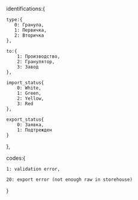 identifications:{

    type:{
       0: Гранула,
       1: Первичка,
       2: Вторичка
    },
    
    to:{
        1: Производство,
        2: Гранулятор,
        3: Завод
    },
    
    import_status{
        0: White,
        1: Green,
        2: Yellow,
        3: Red
    },
    
    export_status{
        0: Заявка,
        1: Подтрежден
    }
},

codes:{
    
    1: validation error,
    
    20: export error (not enough raw in storehouse)

}
